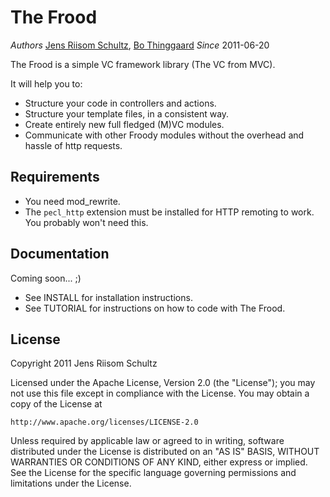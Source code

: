 The Frood
=========

*Authors* [Jens Riisom Schultz](mailto:ibber_of_crew42@hotmail.com), [Bo Thinggaard](akimsko@tnactas.dk)
*Since*   2011-06-20

The Frood is a simple VC framework library (The VC from MVC).

It will help you to:

  * Structure your code in controllers and actions.
  * Structure your template files, in a consistent way.
  * Create entirely new full fledged (M)VC modules.
  * Communicate with other Froody modules without the overhead and hassle of http requests.


Requirements
------------

  * You need mod_rewrite.
  * The `pecl_http` extension must be installed for HTTP remoting to work. You probably won't need this.


Documentation
-------------

Coming soon... ;)

  * See INSTALL for installation instructions.
  * See TUTORIAL for instructions on how to code with The Frood.


License
-------

Copyright 2011 Jens Riisom Schultz

Licensed under the Apache License, Version 2.0 (the "License");
you may not use this file except in compliance with the License.
You may obtain a copy of the License at

    http://www.apache.org/licenses/LICENSE-2.0

Unless required by applicable law or agreed to in writing, software
distributed under the License is distributed on an "AS IS" BASIS,
WITHOUT WARRANTIES OR CONDITIONS OF ANY KIND, either express or implied.
See the License for the specific language governing permissions and
limitations under the License.
